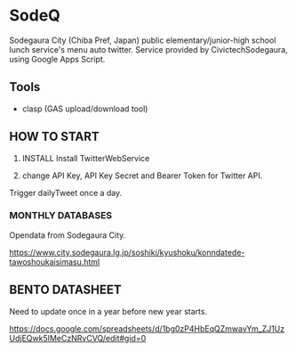 # SodeQ
Sodegaura City (Chiba Pref, Japan) public elementary/junior-high school lunch service's menu auto twitter.
Service provided by CivictechSodegaura, using Google Apps Script.

## Tools
* clasp (GAS upload/download tool)

## HOW TO START
1. INSTALL
Install TwitterWebService

1. change API Key, API Key Secret and Bearer Token for Twitter API.

Trigger dailyTweet once a day.

### MONTHLY DATABASES

Opendata from Sodegaura City.

https://www.city.sodegaura.lg.jp/soshiki/kyushoku/konndatede-tawoshoukaisimasu.html

## BENTO DATASHEET

Need to update once in a year before new year starts.

https://docs.google.com/spreadsheets/d/1bg0zP4HbEqQZmwavYm_ZJ1UzUdjEQwk5IMeCzNRvCVQ/edit#gid=0


